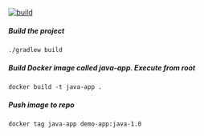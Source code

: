 [![build](https://github.com/agriii927/github-actions-for-java-demoapp/actions/workflows/ci.yml/badge.svg)](https://github.com/agriii927/github-actions-for-java-demoapp/actions/workflows/ci.yml)
##### Build the project

    ./gradlew build

##### Build Docker image called java-app. Execute from root

    docker build -t java-app .
    
##### Push image to repo 

    docker tag java-app demo-app:java-1.0
    
